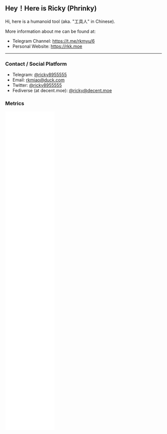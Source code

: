 ## Hey！Here is Ricky (Phrinky)

Hi, here is a humanoid tool (aka. "工具人" in Chinese).

More information about me can be found at:

- Telegram Channel: https://t.me/rkmyu/6
- Personal Website: https://rkk.moe

---

### Contact / Social Platform
- Telegram: [@ricky8955555](https://t.me/ricky8955555)
- Email: [rkmiao@duck.com](mailto:rkmiao@duck.com)
- Twitter: [@ricky8955555](https://twitter.com/ricky8955555)
- Fediverse (at decent.moe): [@ricky@decent.moe](https://decent.moe/@ricky)

### Metrics

<!-- ![Top Langs](https://github-readme-stats.vercel.app/api/top-langs/?username=ricky8955555&&layout=compact)
![ricky8955555's stats](https://github-readme-stats.vercel.app/api?username=ricky8955555&show_icons=true&count_private=true&include_all_commits=true) -->

![Metrics](/github-metrics.svg)

<!--![ricky8955555's wakatime stats](https://github-readme-stats.vercel.app/api/wakatime?username=ricky8955555)-->
